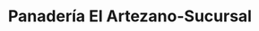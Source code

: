 ---
title: "Panadería El Artezano-Sucursal"
url: /san-salvador-de-jujuy/panaderia-el-artezano-sucursal/
shop: Bäckerei
---